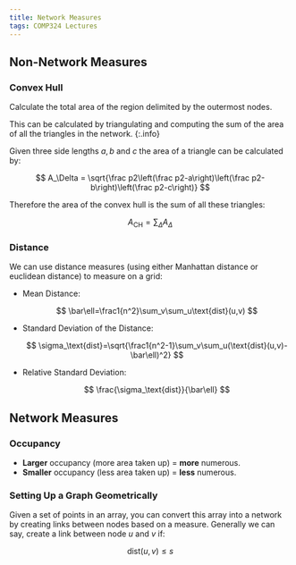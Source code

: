 ```yaml
---
title: Network Measures
tags: COMP324 Lectures
---
```

## Non-Network Measures
### Convex Hull
Calculate the total area of the region delimited by the outermost nodes.

This can be calculated by triangulating and computing the sum of the area of all the triangles in the network.
{:.info}

Given three side lengths $a,b$ and $c$ the area of a triangle can be calculated by:

$$
A_\Delta = \sqrt{\frac p2\left(\frac p2-a\right)\left(\frac p2-b\right)\left(\frac p2-c\right)}
$$

Therefore the area of the convex hull is the sum of all these triangles:

$$
A_{\text{CH}}=\sum_\Delta A_\Delta
$$

### Distance
We can use distance measures (using either Manhattan distance or euclidean distance) to measure on a grid:

* Mean Distance:
	
	$$
	\bar\ell=\frac1{n^2}\sum_v\sum_u\text{dist}(u,v)
	$$
* Standard Deviation of the Distance:
	
	$$
	\sigma_\text{dist}=\sqrt{\frac1{n^2-1}\sum_v\sum_u(\text{dist}(u,v)-\bar\ell)^2}
	$$
* Relative Standard Deviation:
	
	$$
	\frac{\sigma_\text{dist}}{\bar\ell}
	$$

## Network Measures
### Occupancy

* **Larger** occupancy (more area taken up) = **more** numerous.
* **Smaller** occupancy (less area taken up) = **less** numerous.

### Setting Up a Graph Geometrically
Given a set of points in an array, you can convert this array into a network by creating links between nodes based on a measure. Generally we can say, create a link between node $u$ and $v$ if:


$$
\text{dist}(u,v)\leq s
$$